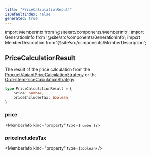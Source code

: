 ```yaml
---
title: "PriceCalculationResult"
isDefaultIndex: false
generated: true
---
```

<!-- This file was generated from the Vendure source. Do not modify. Instead, re-run the "docs:build" script -->
import MemberInfo from '@site/src/components/MemberInfo';
import GenerationInfo from '@site/src/components/GenerationInfo';
import MemberDescription from '@site/src/components/MemberDescription';


## PriceCalculationResult

<GenerationInfo sourceFile="packages/core/src/common/types/common-types.ts" sourceLine="174" packageName="@vendure/core" />

The result of the price calculation from the <a href='/reference/typescript-api/products-stock/product-variant-price-calculation-strategy#productvariantpricecalculationstrategy'>ProductVariantPriceCalculationStrategy</a> or the
<a href='/reference/typescript-api/orders/order-item-price-calculation-strategy#orderitempricecalculationstrategy'>OrderItemPriceCalculationStrategy</a>.

```ts title="Signature"
type PriceCalculationResult = {
    price: number;
    priceIncludesTax: boolean;
}
```

<div className="members-wrapper">

### price

<MemberInfo kind="property" type={`number`}   />


### priceIncludesTax

<MemberInfo kind="property" type={`boolean`}   />




</div>
